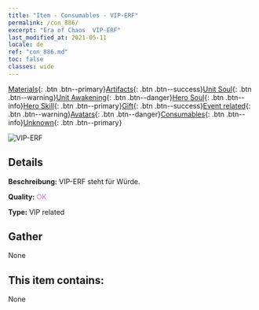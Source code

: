 ```yaml
---
title: "Item - Consumables - VIP-ERF"
permalink: /con_886/
excerpt: "Era of Chaos  VIP-ERF"
last_modified_at: 2021-05-11
locale: de
ref: "con_886.md"
toc: false
classes: wide
---
```

 [Materials](/ItemsDE/){: .btn .btn--primary}[Artifacts](/ItemsDE/Artifacts/){: .btn .btn--success}[Unit Soul](/ItemsDE/UnitSoul/){: .btn .btn--warning}[Unit Awakening](/ItemsDE/UnitAwakening/){: .btn .btn--danger}[Hero Soul](/ItemsDE/HeroSoul/){: .btn .btn--info}[Hero Skill](/ItemsDE/HeroSkill/){: .btn .btn--primary}[Gift](/ItemsDE/Gift/){: .btn .btn--success}[Event related](/ItemsDE/Events/){: .btn .btn--warning}[Avatars](/ItemsDE/Avatars/){: .btn .btn--danger}[Consumables](/ItemsDE/Consumables/){: .btn .btn--info}[Unknown](/ItemsDE/Unknown/){: .btn .btn--primary}

 ![VIP-ERF](/images/t/i_101.png)

## Details
 **Beschreibung:** VIP-ERF steht für Würde.

 **Quality:** <span style="color: #DA70D6">OK</span>

 **Type:** VIP related

## Gather

  None

## This item contains:

  None

